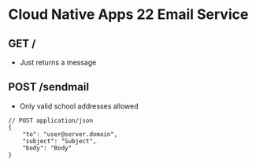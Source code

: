 # Cloud Native Apps 22 Email Service

## GET /
- Just returns a message

## POST /sendmail
- Only valid school addresses allowed

```
// POST application/json
{ 
    "to": "user@server.domain", 
    "subject": "Subject", 
    "body": "Body" 
}
```